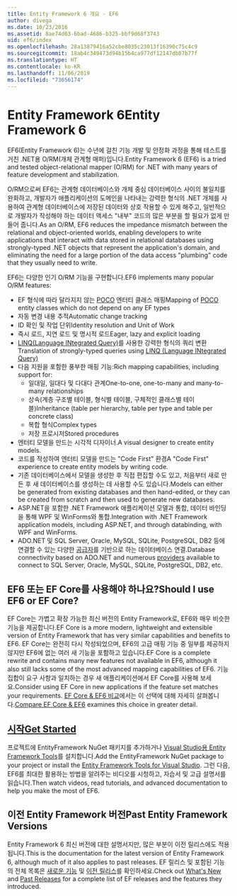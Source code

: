 ```yaml
---
title: Entity Framework 6 개요 - EF6
author: divega
ms.date: 10/23/2016
ms.assetid: 8ae74d63-6bad-4686-b325-bbf9d68f3743
uid: ef6/index
ms.openlocfilehash: 28a13879416a52cbe8035c23013f16390c75c4c9
ms.sourcegitcommit: 18ab4c349473d94b15b4ca977df12147db07b77f
ms.translationtype: HT
ms.contentlocale: ko-KR
ms.lasthandoff: 11/06/2019
ms.locfileid: "73656174"
---
```

# <a name="entity-framework-6"></a><span data-ttu-id="c7ac9-102">Entity Framework 6</span><span class="sxs-lookup"><span data-stu-id="c7ac9-102">Entity Framework 6</span></span>
<span data-ttu-id="c7ac9-103">EF6(Entity Framework 6)는 수년에 걸친 기능 개발 및 안정화 과정을 통해 테스트를 거친 .NET용 O/RM(개체 관계형 매퍼)입니다.</span><span class="sxs-lookup"><span data-stu-id="c7ac9-103">Entity Framework 6 (EF6) is a tried and tested object-relational mapper (O/RM) for .NET with many years of feature development and stabilization.</span></span>

<span data-ttu-id="c7ac9-104">O/RM으로써 EF6는 관계형 데이터베이스와 개체 중심 데이터베이스 사이의 불일치를 완화하고, 개발자가 애플리케이션의 도메인을 나타내는 강력한 형식의 .NET 개체를 사용하여 관계형 데이터베이스에 저장된 데이터와 상호 작용할 수 있게 해주고, 일반적으로 개발자가 작성해야 하는 데이터 액세스 "내부" 코드의 많은 부분을 할 필요가 없게 만들어 줍니다.</span><span class="sxs-lookup"><span data-stu-id="c7ac9-104">As an O/RM, EF6 reduces the impedance mismatch between the relational and object-oriented worlds, enabling developers to write applications that interact with data stored in relational databases using strongly-typed .NET objects that represent the application's domain, and eliminating the need for a large portion of the data access "plumbing" code that they usually need to write.</span></span>

<span data-ttu-id="c7ac9-105">EF6는 다양한 인기 O/RM 기능을 구현합니다.</span><span class="sxs-lookup"><span data-stu-id="c7ac9-105">EF6 implements many popular O/RM features:</span></span>
- <span data-ttu-id="c7ac9-106">EF 형식에 따라 달라지지 않는 [POCO](xref:ef6/resources/glossary#poco) 엔터티 클래스 매핑</span><span class="sxs-lookup"><span data-stu-id="c7ac9-106">Mapping of [POCO](xref:ef6/resources/glossary#poco) entity classes which do not depend on any EF types</span></span>
- <span data-ttu-id="c7ac9-107">자동 변경 내용 추적</span><span class="sxs-lookup"><span data-stu-id="c7ac9-107">Automatic change tracking</span></span>
- <span data-ttu-id="c7ac9-108">ID 확인 및 작업 단위</span><span class="sxs-lookup"><span data-stu-id="c7ac9-108">Identity resolution and Unit of Work</span></span>
- <span data-ttu-id="c7ac9-109">즉시 로드, 지연 로드 및 명시적 로드</span><span class="sxs-lookup"><span data-stu-id="c7ac9-109">Eager, lazy and explicit loading</span></span>
- <span data-ttu-id="c7ac9-110">[LINQ(Language INtegrated Query)](https://aka.ms/AA6hsvu)를 사용한 강력한 형식의 쿼리 변환</span><span class="sxs-lookup"><span data-stu-id="c7ac9-110">Translation of strongly-typed queries using [LINQ (Language INtegrated Query)](https://aka.ms/AA6hsvu)</span></span>
- <span data-ttu-id="c7ac9-111">다음 지원을 포함한 풍부한 매핑 기능:</span><span class="sxs-lookup"><span data-stu-id="c7ac9-111">Rich mapping capabilities, including support for:</span></span>
  - <span data-ttu-id="c7ac9-112">일대일, 일대다 및 다대다 관계</span><span class="sxs-lookup"><span data-stu-id="c7ac9-112">One-to-one, one-to-many and many-to-many relationships</span></span>
  - <span data-ttu-id="c7ac9-113">상속(계층 구조별 테이블, 형식별 테이블, 구체적인 클래스별 테이블)</span><span class="sxs-lookup"><span data-stu-id="c7ac9-113">Inheritance (table per hierarchy, table per type and table per concrete class)</span></span>
  - <span data-ttu-id="c7ac9-114">복합 형식</span><span class="sxs-lookup"><span data-stu-id="c7ac9-114">Complex types</span></span>
  - <span data-ttu-id="c7ac9-115">저장 프로시저</span><span class="sxs-lookup"><span data-stu-id="c7ac9-115">Stored procedures</span></span>
- <span data-ttu-id="c7ac9-116">엔터티 모델을 만드는 시각적 디자이너.</span><span class="sxs-lookup"><span data-stu-id="c7ac9-116">A visual designer to create entity models.</span></span>
- <span data-ttu-id="c7ac9-117">코드를 작성하여 엔터티 모델을 만드는 "Code First" 환경</span><span class="sxs-lookup"><span data-stu-id="c7ac9-117">A "Code First" experience to create entity models by writing code.</span></span>
- <span data-ttu-id="c7ac9-118">기존 데이터베이스에서 모델을 생성한 후 직접 편집할 수도 있고, 처음부터 새로 만든 후 새 데이터베이스를 생성하는 데 사용할 수도 있습니다.</span><span class="sxs-lookup"><span data-stu-id="c7ac9-118">Models can either be generated from existing databases and then hand-edited, or they can be created from scratch and then used to generate new databases.</span></span>
- <span data-ttu-id="c7ac9-119">ASP.NET을 포함한 .NET Framework 애플리케이션 모델과 통합, 데이터 바인딩을 통해 WPF 및 WinForms와 통합.</span><span class="sxs-lookup"><span data-stu-id="c7ac9-119">Integration with .NET Framework application models, including ASP.NET, and through databinding, with WPF and WinForms.</span></span>
- <span data-ttu-id="c7ac9-120">ADO.NET 및 SQL Server, Oracle, MySQL, SQLite, PostgreSQL, DB2 등에 연결할 수 있는 다양한 [공급자](xref:ef6/fundamentals/providers/index)를 기반으로 하는 데이터베이스 연결.</span><span class="sxs-lookup"><span data-stu-id="c7ac9-120">Database connectivity based on ADO.NET and numerous [providers](xref:ef6/fundamentals/providers/index) available to connect to SQL Server, Oracle, MySQL, SQLite, PostgreSQL, DB2, etc.</span></span>

## <a name="should-i-use-ef6-or-ef-core"></a><span data-ttu-id="c7ac9-121">EF6 또는 EF Core를 사용해야 하나요?</span><span class="sxs-lookup"><span data-stu-id="c7ac9-121">Should I use EF6 or EF Core?</span></span>

<span data-ttu-id="c7ac9-122">EF Core는 가볍고 확장 가능한 최신 버전의 Entity Framework로, EF6와 매우 비슷한 기능을 제공합니다.</span><span class="sxs-lookup"><span data-stu-id="c7ac9-122">EF Core is a more modern, lightweight and extensible version of Entity Framework that has very similar capabilities and benefits to EF6.</span></span>
<span data-ttu-id="c7ac9-123">EF Core는 완전히 다시 작성되었으며, EF6의 고급 매핑 기능 중 일부를 제공하지 않지만 EF6에 없는 여러 새 기능을 포함하고 있습니다.</span><span class="sxs-lookup"><span data-stu-id="c7ac9-123">EF Core is a complete rewrite and contains many new features not available in EF6, although it also still lacks some of the most advanced mapping capabilities of EF6.</span></span>
<span data-ttu-id="c7ac9-124">기능 집합이 요구 사항과 일치하는 경우 새 애플리케이션에서 EF Core를 사용해 보세요.</span><span class="sxs-lookup"><span data-stu-id="c7ac9-124">Consider using EF Core in new applications if the feature set matches your requirements.</span></span>
<span data-ttu-id="c7ac9-125">[EF Core & EF6 비교](xref:efcore-and-ef6/index)에서는 이 선택에 대해 자세히 살펴봅니다.</span><span class="sxs-lookup"><span data-stu-id="c7ac9-125">[Compare EF Core & EF6](xref:efcore-and-ef6/index) examines this choice in greater detail.</span></span>

## <a name="get-startedxrefef6get-started"></a>[<span data-ttu-id="c7ac9-126">시작</span><span class="sxs-lookup"><span data-stu-id="c7ac9-126">Get Started</span></span>](xref:ef6/get-started)

<span data-ttu-id="c7ac9-127">프로젝트에 EntityFramework NuGet 패키지를 추가하거나 [Visual Studio용 Entity Framework Tools](https://aka.ms/AA6i8c5)를 설치합니다.</span><span class="sxs-lookup"><span data-stu-id="c7ac9-127">Add the EntityFramework NuGet package to your project or install the [Entity Framework Tools for Visual Studio](https://aka.ms/AA6i8c5).</span></span> <span data-ttu-id="c7ac9-128">그런 다음, EF6를 최대한 활용하는 방법을 알려주는 비디오를 시청하고, 자습서 및 고급 설명서를 읽습니다.</span><span class="sxs-lookup"><span data-stu-id="c7ac9-128">Then watch videos, read tutorials, and advanced documentation to help you make the most of EF6.</span></span>

## <a name="past-entity-framework-versions"></a><span data-ttu-id="c7ac9-129">이전 Entity Framework 버전</span><span class="sxs-lookup"><span data-stu-id="c7ac9-129">Past Entity Framework Versions</span></span>

<span data-ttu-id="c7ac9-130">Entity Framework 6 최신 버전에 대한 설명서지만, 많은 부분이 이전 릴리스에도 적용됩니다.</span><span class="sxs-lookup"><span data-stu-id="c7ac9-130">This is the documentation for the latest version of Entity Framework 6, although much of it also applies to past releases.</span></span>
<span data-ttu-id="c7ac9-131">EF 릴리스 및 포함된 기능의 전체 목록은 [새로운 기능](xref:ef6/what-is-new/index) 및 [이전 릴리스](xref:ef6/what-is-new/past-releases)를 확인하세요.</span><span class="sxs-lookup"><span data-stu-id="c7ac9-131">Check out [What's New](xref:ef6/what-is-new/index) and [Past Releases](xref:ef6/what-is-new/past-releases) for a complete list of EF releases and the features they introduced.</span></span>
